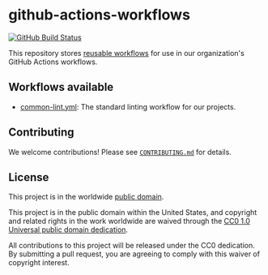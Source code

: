 # github-actions-workflows #

[![GitHub Build Status](https://github.com/cisagov/github-actions-workflows/workflows/build/badge.svg)](https://github.com/cisagov/github-actions-workflows/actions)

This repository stores [reusable workflows](https://docs.github.com/en/actions/using-workflows/reusing-workflows)
for use in our organization's GitHub Actions workflows.

## Workflows available ##

- [common-lint.yml](.github/workflows/common-lint.yml): The standard linting
  workflow for our projects.

## Contributing ##

We welcome contributions!  Please see [`CONTRIBUTING.md`](CONTRIBUTING.md) for
details.

## License ##

This project is in the worldwide [public domain](LICENSE).

This project is in the public domain within the United States, and
copyright and related rights in the work worldwide are waived through
the [CC0 1.0 Universal public domain
dedication](https://creativecommons.org/publicdomain/zero/1.0/).

All contributions to this project will be released under the CC0
dedication. By submitting a pull request, you are agreeing to comply
with this waiver of copyright interest.

